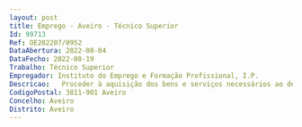```yaml
--- 
layout: post
title: Emprego - Aveiro - Técnico Superior
Id: 99713
Ref: OE202207/0952
DataAbertura: 2022-08-04
DataFecho: 2022-08-19
Trabalho: Técnico Superior
Empregador: Instituto do Emprego e Formação Profissional, I.P.
Descricao:   Proceder à aquisição dos bens e serviços necessários ao desenvolvimento das atividades do Centro   Assegurar o aprovisionamento e armazenamento adequados dos equipamentos, materiais e ferramentas   Preparar o expediente necessário à celebração de contratos de fornecimento de bens ou serviços indispensáveis à atividade do Centro   Proceder ao pagamento oportuno das importâncias devidas em função doscompromissos assumidos   Proceder à classificação dos documentos de despesa e efetuar os registos contabilísticos relativos às operações efetuadas pelo Centro   Organizar e manter atualizado o registo do ativo fixo afeto ao Centro   Assegurar a administração, a manutenção preventiva e a conservação das instalações e equipamentos do Centro, bem como a atualização do cadastro dos imóveis afetos.
CodigoPostal: 3811-901 Aveiro
Concelho: Aveiro
Distrito: Aveiro
--- 
```

